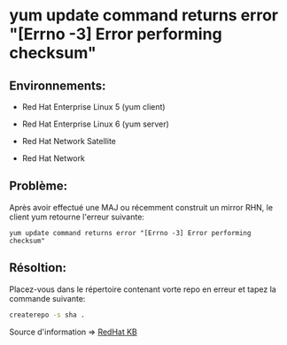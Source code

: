 # yum update command returns error "[Errno -3] Error performing checksum"

## Environnements:

* Red Hat Enterprise Linux 5 (yum client)

* Red Hat Enterprise Linux 6 (yum server)

* Red Hat Network Satellite

* Red Hat Network

## Problème:
Après avoir effectué une MAJ ou récemment construit un mirror RHN, le client yum retourne l'erreur suivante:

	yum update command returns error "[Errno -3] Error performing checksum"

## Résoltion:
Placez-vous dans le répertoire contenant vorte repo en erreur et tapez la commande suivante:

```bash
createrepo -s sha .
```


Source d'information => [RedHat KB](https://access.redhat.com/solutions/24128)
